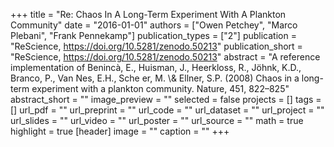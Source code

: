 +++
title = "Re: Chaos In A Long-Term Experiment With A Plankton Community"
date = "2016-01-01"
authors = ["Owen Petchey", "Marco Plebani", "Frank Pennekamp"]
publication_types = ["2"]
publication = "ReScience, https://doi.org/10.5281/zenodo.50213"
publication_short = "ReScience, https://doi.org/10.5281/zenodo.50213"
abstract = "A reference implementation of Benincà, E., Huisman, J., Heerkloss, R., Jöhnk, K.D., Branco, P., Van Nes, E.H., Sche er, M. \\&amp; Ellner, S.P. (2008) Chaos in a long-term experiment with a plankton community. Nature, 451, 822–825"
abstract_short = ""
image_preview = ""
selected = false
projects = []
tags = []
url_pdf = ""
url_preprint = ""
url_code = ""
url_dataset = ""
url_project = ""
url_slides = ""
url_video = ""
url_poster = ""
url_source = ""
math = true
highlight = true
[header]
image = ""
caption = ""
+++
